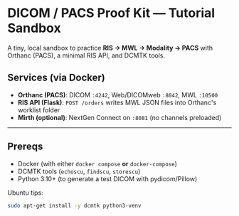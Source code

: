# DICOM / PACS Proof Kit — Tutorial Sandbox

A tiny, local sandbox to practice **RIS → MWL → Modality → PACS** with Orthanc (PACS), a minimal RIS API, and DCMTK tools.

## Services (via Docker)
- **Orthanc (PACS)**: DICOM `:4242`, Web/DICOMweb `:8042`, MWL `:10500`
- **RIS API (Flask)**: `POST /orders` writes MWL JSON files into Orthanc's worklist folder
- **Mirth (optional)**: NextGen Connect on `:8081` (no channels preloaded)

---

## Prereqs
- Docker (with either `docker compose` **or** `docker-compose`)
- DCMTK tools (`echoscu`, `findscu`, `storescu`)
- Python 3.10+ (to generate a test DICOM with pydicom/Pillow)

Ubuntu tips:
```bash
sudo apt-get install -y dcmtk python3-venv
